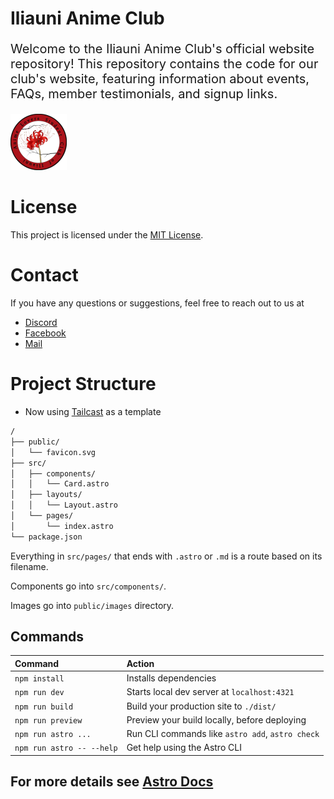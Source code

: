 # Iliauni Anime Club

<p style="font-size: 20px;">
Welcome to the Iliauni Anime Club's official website repository!
This repository contains the code for our club's website, featuring information about events, FAQs, member testimonials, and signup links.</p>

![logo](./public/images/logo.png)


# License
This project is licensed under the [MIT License](LICENSE).


# Contact

If you have any questions or suggestions, feel free to reach out to us at
* [Discord](https://discord.gg/4GyHADSG8M)
* [Facebook](https://www.facebook.com/profile.php?id=100092313884938)
* [Mail](mailto:animelovers@iliauni.edu.ge)


# Project Structure

* Now using [Tailcast](https://github.com/matt765/Tailcast.git) as a template

```sh
/
├── public/
│   └── favicon.svg
├── src/
│   ├── components/
│   │   └── Card.astro
│   ├── layouts/
│   │   └── Layout.astro
│   └── pages/
│       └── index.astro
└── package.json
```

Everything in `src/pages/` that ends with `.astro` or `.md` is a route based on its filename.

Components go into `src/components/`.

Images go into `public/images` directory.

## Commands
| Command                   | Action                                           |
| :------------------------ | :----------------------------------------------- |
| `npm install`             | Installs dependencies                            |
| `npm run dev`             | Starts local dev server at `localhost:4321`      |
| `npm run build`           | Build your production site to `./dist/`          |
| `npm run preview`         | Preview your build locally, before deploying     |
| `npm run astro ...`       | Run CLI commands like `astro add`, `astro check` |
| `npm run astro -- --help` | Get help using the Astro CLI                     |

## For more details see [Astro Docs](https://docs.astro.build)